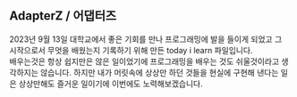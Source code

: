 ## AdapterZ / 어댑터즈
2023년 9월 13일 대학교에서 좋은 기회를 만나 프로그래밍에 발을 들이게 되었고 그 시작으로서 무엇을 배웠는지 기록하기 위해 만든 today i learn 파일입니다.
<br />
배우는것은 항상 쉽지만은 않은 일이었기에 프로그래밍을 배우는 것도 쉬울것이라고 생각하지는 않습니다. 하지만 내가 머릿속에 상상만 하던 것들을 현실에 구현해 낸다는 일은
상상만해도 즐거운 일이기에 이번에도 노력해보겠습니다.
